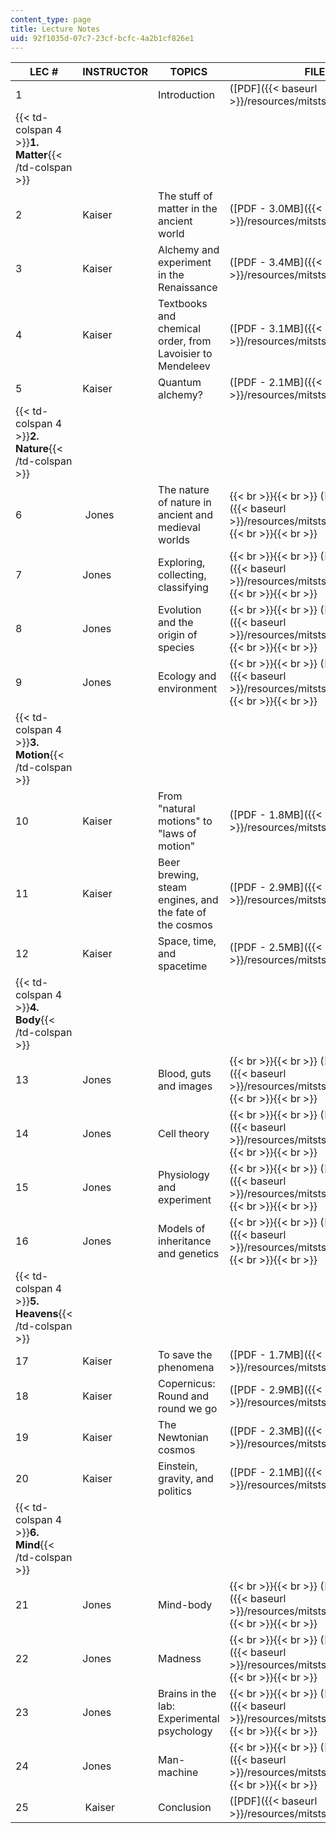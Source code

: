 ```yaml
---
content_type: page
title: Lecture Notes
uid: 92f1035d-07c7-23cf-bcfc-4a2b1cf826e1
---
```


| LEC # | INSTRUCTOR | TOPICS | FILES |
| --- | --- | --- | --- |
| 1 | &nbsp; | Introduction | ([PDF]({{< baseurl >}}/resources/mitsts_003f10_lec01)) |
| {{< td-colspan 4 >}}**1\. Matter**{{< /td-colspan >}} ||||
| 2 | Kaiser | The stuff of matter in the ancient world | ([PDF - 3.0MB]({{< baseurl >}}/resources/mitsts_003f10_lec02)) |
| 3 | Kaiser | Alchemy and experiment in the Renaissance | ([PDF - 3.4MB]({{< baseurl >}}/resources/mitsts_003f10_lec03)) |
| 4 | Kaiser | Textbooks and chemical order, from Lavoisier to Mendeleev | ([PDF - 3.1MB]({{< baseurl >}}/resources/mitsts_003f10_lec04)) |
| 5 | Kaiser | Quantum alchemy? | ([PDF - 2.1MB]({{< baseurl >}}/resources/mitsts_003f10_lec05)) |
| {{< td-colspan 4 >}}**2\. Nature**{{< /td-colspan >}} ||||
| 6 |  Jones | The nature of nature in ancient and medieval worlds |  {{< br >}}{{< br >}} ([PDF - 12.4MB]({{< baseurl >}}/resources/mitsts_003f10_lec06)) {{< br >}}{{< br >}}  |
| 7 | Jones | Exploring, collecting, classifying |  {{< br >}}{{< br >}} ([PDF - 6.3MB]({{< baseurl >}}/resources/mitsts_003f10_lec07)) {{< br >}}{{< br >}}  |
| 8 | Jones | Evolution and the origin of species |  {{< br >}}{{< br >}} ([PDF - 8.2MB]({{< baseurl >}}/resources/mitsts_003f10_lec08)) {{< br >}}{{< br >}}  |
| 9 | Jones | Ecology and environment |  {{< br >}}{{< br >}} ([PDF - 3.9MB]({{< baseurl >}}/resources/mitsts_003f10_lec09)) {{< br >}}{{< br >}}  |
| {{< td-colspan 4 >}}**3\. Motion**{{< /td-colspan >}} ||||
| 10 | Kaiser | From "natural motions" to "laws of motion" | ([PDF - 1.8MB]({{< baseurl >}}/resources/mitsts_003f10_lec10)) |
| 11 | Kaiser | Beer brewing, steam engines, and the fate of the cosmos | ([PDF - 2.9MB]({{< baseurl >}}/resources/mitsts_003f10_lec11)) |
| 12 | Kaiser | Space, time, and spacetime | ([PDF - 2.5MB]({{< baseurl >}}/resources/mitsts_003f10_lec12)) |
| {{< td-colspan 4 >}}**4\. Body**{{< /td-colspan >}} ||||
| 13 | Jones | Blood, guts and images |  {{< br >}}{{< br >}} ([PDF - 14.9MB]({{< baseurl >}}/resources/mitsts_003f10_lec13)) {{< br >}}{{< br >}}  |
| 14 | Jones | Cell theory |  {{< br >}}{{< br >}} ([PDF - 5.2MB]({{< baseurl >}}/resources/mitsts_003f10_lec14)) {{< br >}}{{< br >}}  |
| 15 | Jones | Physiology and experiment |  {{< br >}}{{< br >}} ([PDF - 6.0MB]({{< baseurl >}}/resources/mitsts_003f10_lec15)) {{< br >}}{{< br >}}  |
| 16 | Jones | Models of inheritance and genetics |  {{< br >}}{{< br >}} ([PDF - 4.0MB]({{< baseurl >}}/resources/mitsts_003f10_lec16)) {{< br >}}{{< br >}}  |
| {{< td-colspan 4 >}}**5\. Heavens**{{< /td-colspan >}} ||||
| 17 | Kaiser | To save the phenomena | ([PDF - 1.7MB]({{< baseurl >}}/resources/mitsts_003f10_lec17)) |
| 18 | Kaiser | Copernicus: Round and round we go | ([PDF - 2.9MB]({{< baseurl >}}/resources/mitsts_003f10_lec18)) |
| 19 | Kaiser | The Newtonian cosmos | ([PDF - 2.3MB]({{< baseurl >}}/resources/mitsts_003f10_lec19)) |
| 20 | Kaiser | Einstein, gravity, and politics | ([PDF - 2.1MB]({{< baseurl >}}/resources/mitsts_003f10_lec20)) |
| {{< td-colspan 4 >}}**6\. Mind**{{< /td-colspan >}} ||||
| 21 | Jones | Mind-body |  {{< br >}}{{< br >}} ([PDF - 9.0MB]({{< baseurl >}}/resources/mitsts_003f10_lec21)) {{< br >}}{{< br >}}  |
| 22 | Jones | Madness |  {{< br >}}{{< br >}} ([PDF - 8.4MB]({{< baseurl >}}/resources/mitsts_003f10_lec22)) {{< br >}}{{< br >}}  |
| 23 | Jones | Brains in the lab: Experimental psychology |  {{< br >}}{{< br >}} ([PDF - 3.9MB]({{< baseurl >}}/resources/mitsts_003f10_lec23)) {{< br >}}{{< br >}}  |
| 24 | Jones | Man-machine |  {{< br >}}{{< br >}} ([PDF - 7.4MB]({{< baseurl >}}/resources/mitsts_003f10_lec24)) {{< br >}}{{< br >}}  |
| 25 |  Kaiser | Conclusion | ([PDF]({{< baseurl >}}/resources/mitsts_003f10_lec26))